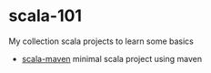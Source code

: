 # scala-101

My collection scala projects to learn some basics

- [scala-maven](scala-maven) minimal scala project using maven

